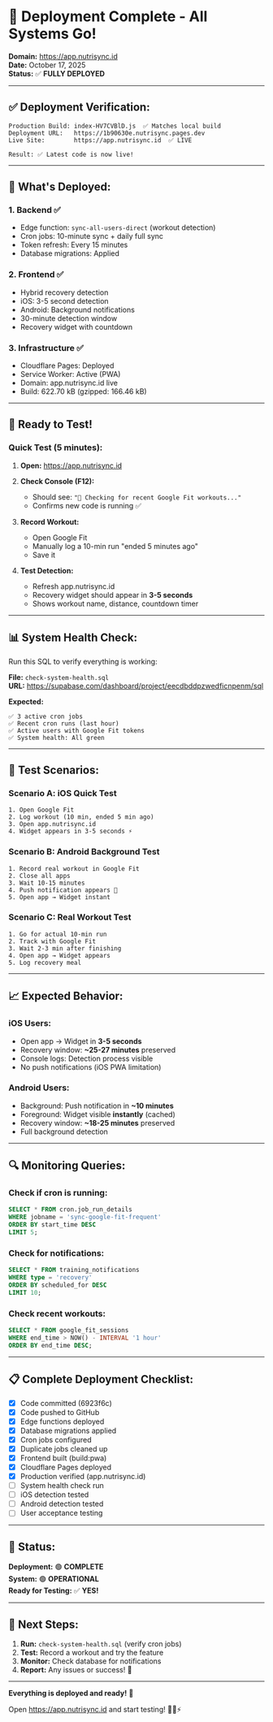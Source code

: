# 🎉 Deployment Complete - All Systems Go!

**Domain:** https://app.nutrisync.id  
**Date:** October 17, 2025  
**Status:** ✅ **FULLY DEPLOYED**

---

## ✅ Deployment Verification:

```
Production Build: index-HV7CVBlD.js  ✅ Matches local build
Deployment URL:   https://1b90630e.nutrisync.pages.dev
Live Site:        https://app.nutrisync.id  ✅ LIVE

Result: ✅ Latest code is now live!
```

---

## 🚀 What's Deployed:

### 1. **Backend** ✅
- Edge function: `sync-all-users-direct` (workout detection)
- Cron jobs: 10-minute sync + daily full sync
- Token refresh: Every 15 minutes
- Database migrations: Applied

### 2. **Frontend** ✅
- Hybrid recovery detection
- iOS: 3-5 second detection
- Android: Background notifications
- 30-minute detection window
- Recovery widget with countdown

### 3. **Infrastructure** ✅
- Cloudflare Pages: Deployed
- Service Worker: Active (PWA)
- Domain: app.nutrisync.id live
- Build: 622.70 kB (gzipped: 166.46 kB)

---

## 🧪 Ready to Test!

### **Quick Test (5 minutes):**

1. **Open:** https://app.nutrisync.id
2. **Check Console (F12):**
   - Should see: `"🏃 Checking for recent Google Fit workouts..."`
   - Confirms new code is running ✅

3. **Record Workout:**
   - Open Google Fit
   - Manually log a 10-min run "ended 5 minutes ago"
   - Save it

4. **Test Detection:**
   - Refresh app.nutrisync.id
   - Recovery widget should appear in **3-5 seconds**
   - Shows workout name, distance, countdown timer

---

## 📊 System Health Check:

Run this SQL to verify everything is working:

**File:** `check-system-health.sql`  
**URL:** https://supabase.com/dashboard/project/eecdbddpzwedficnpenm/sql

**Expected:**
```
✅ 3 active cron jobs
✅ Recent cron runs (last hour)
✅ Active users with Google Fit tokens
✅ System health: All green
```

---

## 🎯 Test Scenarios:

### **Scenario A: iOS Quick Test**
```
1. Open Google Fit
2. Log workout (10 min, ended 5 min ago)
3. Open app.nutrisync.id
4. Widget appears in 3-5 seconds ⚡
```

### **Scenario B: Android Background Test**
```
1. Record real workout in Google Fit
2. Close all apps
3. Wait 10-15 minutes
4. Push notification appears 📱
5. Open app → Widget instant
```

### **Scenario C: Real Workout Test**
```
1. Go for actual 10-min run
2. Track with Google Fit
3. Wait 2-3 min after finishing
4. Open app → Widget appears
5. Log recovery meal
```

---

## 📈 Expected Behavior:

### **iOS Users:**
- Open app → Widget in **3-5 seconds**
- Recovery window: **~25-27 minutes** preserved
- Console logs: Detection process visible
- No push notifications (iOS PWA limitation)

### **Android Users:**
- Background: Push notification in **~10 minutes**
- Foreground: Widget visible **instantly** (cached)
- Recovery window: **~18-25 minutes** preserved
- Full background detection

---

## 🔍 Monitoring Queries:

### Check if cron is running:
```sql
SELECT * FROM cron.job_run_details
WHERE jobname = 'sync-google-fit-frequent'
ORDER BY start_time DESC
LIMIT 5;
```

### Check for notifications:
```sql
SELECT * FROM training_notifications
WHERE type = 'recovery'
ORDER BY scheduled_for DESC
LIMIT 10;
```

### Check recent workouts:
```sql
SELECT * FROM google_fit_sessions
WHERE end_time > NOW() - INTERVAL '1 hour'
ORDER BY end_time DESC;
```

---

## 📋 Complete Deployment Checklist:

- [x] Code committed (6923f6c)
- [x] Code pushed to GitHub
- [x] Edge functions deployed
- [x] Database migrations applied
- [x] Cron jobs configured
- [x] Duplicate jobs cleaned up
- [x] Frontend built (build:pwa)
- [x] Cloudflare Pages deployed
- [x] Production verified (app.nutrisync.id)
- [ ] System health check run
- [ ] iOS detection tested
- [ ] Android detection tested
- [ ] User acceptance testing

---

## 🎉 Status:

**Deployment:** 🟢 **COMPLETE**  
**System:** 🟢 **OPERATIONAL**  
**Ready for Testing:** ✅ **YES!**

---

## 🚀 Next Steps:

1. **Run:** `check-system-health.sql` (verify cron jobs)
2. **Test:** Record a workout and try the feature
3. **Monitor:** Check database for notifications
4. **Report:** Any issues or success! 🎊

---

**Everything is deployed and ready!** 🚀

Open https://app.nutrisync.id and start testing! 🏃‍♂️⚡

